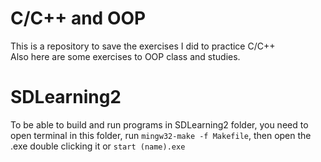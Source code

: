 # C/C++ and OOP

This is a repository to save the exercises I did to practice C/C++  
Also here are some exercises to OOP class and studies.

# SDLearning2

To be able to build and run programs in SDLearning2 folder, you need to  
open terminal in this folder, run `mingw32-make -f Makefile`, 
then open the .exe double clicking it or `start (name).exe`
